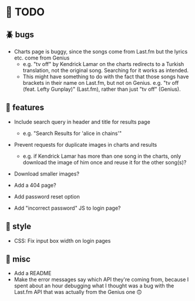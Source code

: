 # 🚧 TODO

## 🪲 bugs

- Charts page is buggy, since the songs come from Last.fm but the lyrics etc.
come from Genius
    - e.g. "tv off" by Kendrick Lamar on the charts redirects to a Turkish
    translation, not the original song. Searching for it works as intended.
    - This might have something to do with the fact that those songs have
    brackets in their name on Last.fm, but not on Genius. e.g. "tv off (feat.
    Lefty Gunplay)" (Last.fm), rather than just "tv off" (Genius).

## 🌟 features

- Include search query in header and title for results page
    - e.g. "Search Results for 'alice in chains'"

- Prevent requests for duplicate images in charts and results
    - e.g. if Kendrick Lamar has more than one song in the charts, only
    download the image of him once and reuse it for the other song(s)?

- Download smaller images?
- Add a 404 page?
- Add password reset option
- Add "incorrect password" JS to login page?

## 🎨 style

- CSS: Fix input box width on login pages

## 🔀 misc

- Add a README
- Make the error messages say which API they're coming from, because I spent
about an hour debugging what I thought was a bug with the Last.fm API that was
actually from the Genius one 🙃
